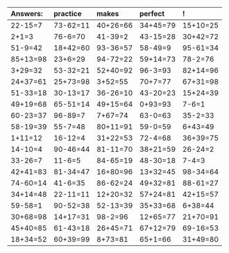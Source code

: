 | Answers: | practice | makes | perfect | ! |
| :--- | :--- | :--- | :--- | :--- |
| 22-15=7 | 73-62=11 | 40+26=66 | 34+45=79 | 15+10=25 | 
| 2+1=3 | 76-6=70 | 41-39=2 | 43-15=28 | 30+42=72 | 
| 51-9=42 | 18+42=60 | 93-36=57 | 58-49=9 | 95-61=34 | 
| 85+13=98 | 23+6=29 | 94-72=22 | 59+14=73 | 78-2=76 | 
| 3+29=32 | 53-32=21 | 52+40=92 | 96-3=93 | 82+14=96 | 
| 24+37=61 | 25+73=98 | 3+52=55 | 70+7=77 | 67+31=98 | 
| 51-33=18 | 30-13=17 | 36-26=10 | 43-20=23 | 15+24=39 | 
| 49+19=68 | 65-51=14 | 49+15=64 | 0+93=93 | 7-6=1 | 
| 60-23=37 | 96-89=7 | 7+67=74 | 63-0=63 | 35-2=33 | 
| 58-19=39 | 55-7=48 | 80+11=91 | 59-0=59 | 6+43=49 | 
| 1+11=12 | 16-12=4 | 31+22=53 | 72-4=68 | 36+39=75 | 
| 14-10=4 | 90-46=44 | 81-11=70 | 38+21=59 | 26-24=2 | 
| 33-26=7 | 11-6=5 | 84-65=19 | 48-30=18 | 7-4=3 | 
| 42+41=83 | 81-34=47 | 16+80=96 | 13+32=45 | 98-34=64 | 
| 74-60=14 | 41-6=35 | 86-62=24 | 49+32=81 | 88-61=27 | 
| 34+14=48 | 22-11=11 | 12+20=32 | 57+24=81 | 42+15=57 | 
| 59-58=1 | 90-52=38 | 52-13=39 | 35+33=68 | 6+38=44 | 
| 30+68=98 | 14+17=31 | 98-2=96 | 12+65=77 | 21+70=91 | 
| 45+40=85 | 61-43=18 | 26+45=71 | 67+12=79 | 69-16=53 | 
| 18+34=52 | 60+39=99 | 8+73=81 | 65+1=66 | 31+49=80 | 

